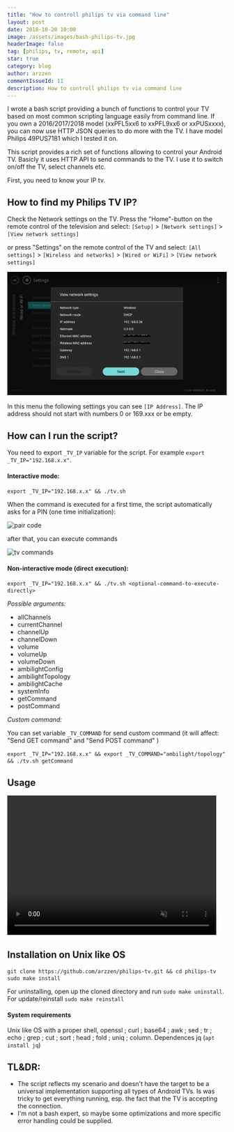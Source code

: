 ```yaml
---
title: "How to controll philips tv via command line"
layout: post
date: 2018-10-20 10:00
image: /assets/images/bash-philips-tv.jpg
headerImage: false
tag: [philips, tv, remote, api]
star: true
category: blog
author: arzzen
commentIssueId: 11
description: How to controll philips tv via command line
---
```



I wrote a bash script providing a bunch of functions to control your TV based on most common scripting language easily from command line.
If you own a 2016/2017/2018 model (xxPFL5xx6 to xxPFL9xx6 or xxPUSxxxx), you can now use HTTP JSON queries to do more with the TV.
I have model Philips 49PUS7181 which I tested it on.

This script provides a rich set of functions allowing to control your Android TV. 
Basicly it uses HTTP API to send commands to the TV. I use it to switch on/off the TV, select channels etc. 

First, you need to know your IP tv.

## How to find my Philips TV IP?

Check the Network settings on the TV. Press the "Home"-button on the remote control of the television and select:
`[Setup]` > `[Network settings]` > `[View network settings]`

or press "Settings" on the remote control of the TV and select:
`[All settings]` > `[Wireless and networks]` > `[Wired or WiFi]` > `[View network settings]`

<img src="/assets/images/Network_settings_android_1.png" alt="philips tv" />

In this menu the following settings you can see `[IP Address]`. The IP address should not start with numbers 0 or 169.xxx or be empty.

## How can I run the script?

You need to export `_TV_IP` variable for the script. For example `export _TV_IP="192.168.x.x"`.

#### Interactive mode:

```
export _TV_IP="192.168.x.x" && ./tv.sh 
```

When the command is executed for a first time, the script automatically asks for a PIN (one time initialization):

<img src="https://user-images.githubusercontent.com/6382002/39697398-1c09ab34-51f1-11e8-915a-7bad2f26ec28.png" alt="pair code" />

after that, you can execute commands

<img src="https://user-images.githubusercontent.com/6382002/39697521-770c3006-51f1-11e8-8ebb-6ac763ec2221.png" alt="tv commands" />

#### Non-interactive mode (direct execution):

```
export _TV_IP="192.168.x.x" && ./tv.sh <optional-command-to-execute-directly>
```

*Possible arguments:*

* allChannels 
* currentChannel 
* channelUp 
* channelDown 
* volume 
* volumeUp 
* volumeDown 
* ambilightConfig 
* ambilightTopology 
* ambilightCache 
* systemInfo 
* getCommand 
* postCommand

*Custom command:*

You can set variable `_TV_COMMAND` for send custom command (it will affect: "Send GET command" and "Send POST command" )

```
export _TV_IP="192.168.x.x" && export _TV_COMMAND="ambilight/topology" && ./tv.sh getCommand
```

## Usage

<video width="480" height="320" controls="controls" muted="muted">
<source src="/assets/videos/remote_control.mp4" type="video/mp4">
</video>

## Installation on Unix like OS

```
git clone https://github.com/arzzen/philips-tv.git && cd philips-tv
sudo make install
```

For uninstalling, open up the cloned directory and run `sudo make uninstall`. For update/reinstall `sudo make reinstall`

#### System requirements

Unix like OS with a proper shell, openssl ; curl ; base64 ; awk ; sed ; tr ; echo ; grep ; cut ; sort ; head ; fold ; uniq ; column.
Dependences jq (`apt install jq`)

## TL&DR:

* The script reflects my scenario and doesn't have the target to be a universal implementation supporting all types of Android TVs. Is was tricky to get everything running, esp. the fact that the TV is accepting the connection.
* I'm not a bash expert, so maybe some optimizations and more specific error handling could be supplied.
